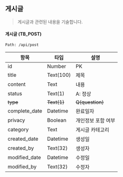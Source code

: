 ## 게시글
> 게시글과 관련된 내용을 기술합니다.


#### 게시글 (TB_POST)
```
Path: /api/post
```

| 항목              | 타입       | 설명                                                      |
| ----------------- | ---------- | --------------------------------------------------------- |
| id                | Number     | PK                                                        |
|title|Text(100)|제목|
|content|Text|내용|
|status|Text(1)|A: 정상|
|~~type~~|~~Text(1)~~|~~Q(question)~~|
|complete_date|Datetime|완료일자|
|privacy|Boolean|개인정보 포함 여부|
|category|Text|게시글 카테고리| 
|created_date      | Datetime   | 생성일                                                    |
|created_by        | Text(32)   | 생성자                                                    |
|modified_date     | Datetime   | 수정일                                                    |
|modified_by       | Text(32)   | 수정자                                                    |

